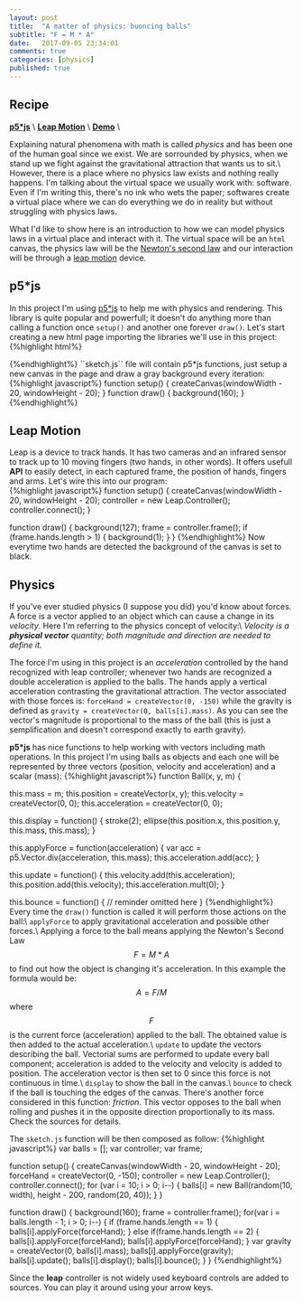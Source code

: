 ```yaml
---
layout: post
title:  "A matter of physics: buoncing balls"
subtitle: "F = M * A"
date:   2017-09-05 23:34:01
comments: true
categories: [physics]
published: true
---
```

## Recipe
<i class="fa fa-check-square" style="color:#828282"></i> **[p5*js](https://p5js.org/)** \\
<i class="fa fa-check-square" style="color:#828282"></i> **[Leap Motion](https://www.leapmotion.com/)** \\
<i class="fa fa-play-circle"  style="color:#828282"></i> **[Demo](https://pollaiolo.github.io/bouncing-balls/)** \\

Explaining natural phenomena with math is called *physics* and has been one of the human goal since we exist. We are sorrounded by physics, when we stand up we fight against the gravitational attraction that wants us to sit.\\
However, there is a place where no physics law exists and nothing really happens. I'm talking about the virtual space we usually work with: software. Even if I'm writing this, there's no ink who wets the paper; softwares create a virtual place where we can do everything we do in reality but without struggling with physics laws.

What I'd like to show here is an introduction to how we can model physics laws in a virtual place and interact with it. The virtual space will be an `html` canvas, the physics law will be the [Newton's second law](https://en.wikipedia.org/wiki/Newton%27s_laws_of_motion) and our interaction will be through a [leap motion](https://www.leapmotion.com/) device.

## p5*js
In this project I'm using [p5*js](https://p5js.org/) to help me with physics and rendering. This library is quite popular and powerfull; it doesn't do anything more than calling a function once `setup()` and another one forever `draw()`. 
Let's start creating a new html page importing the libraries we'll use in this project:
{%highlight html%}
<!DOCTYPE html>
<html>
   <head>
      <script src="https://js.leapmotion.com/leap-0.6.4.js"></script>
      <script src="https://cdnjs.cloudflare.com/ajax/libs/p5.js/0.5.11/p5.js"></script>
      <script src="ball.js"></script>
      <script src="sketch.js"></script>
      <title>Sketch</title>
    </head>
</html>
{%endhighlight%}
``sketch.js`` file will contain p5*js functions, just setup a new canvas in the page and draw a gray background every iteration:
{%highlight javascript%}
function setup() {
   createCanvas(windowWidth - 20, windowHeight - 20);
}
function draw() {
   background(160);
}
{%endhighlight%}

## Leap Motion
Leap is a device to track hands. It has two cameras and an infrared sensor to track up to 10 moving fingers (two hands, in other words). It offers usefull **API** to easily detect, in each captured frame, the position of hands, fingers and arms. Let's wire this into our program:      
{%highlight javascript%}
function setup() {
   createCanvas(windowWidth - 20, windowHeight - 20);
   controller = new Leap.Controller();
   controller.connect();
}

function draw() {
   background(127);
   frame = controller.frame();
   if (frame.hands.length > 1) {
      background(1);
   }
}
{%endhighlight%}
Now everytime two hands are detected the background of the canvas is set to black.

## Physics
If you've ever studied physics (I suppose you did) you'd know about forces. A force is a vector applied to an object which can cause a change in its *velocity*. Here I'm referring to the physics concept of velocity:\\
*Velocity is a **physical vector** quantity; both magnitude and direction are needed to define it.*

The force I'm using in this project is an *acceleration* controlled by the hand recognized with leap controller; whenever two hands are recognized a double acceleration is applied to the balls. The hands apply a vertical acceleration contrasting the gravitational attraction. The vector associated with those forces is: `forceHand = createVector(0, -150)` while the gravity is defined as `gravity = createVector(0, balls[i].mass)`. As you can see the vector's magnitude is proportional to the mass of the ball (this is just a semplification and doesn't correspond exactly to earth gravity).  

**p5*js** has nice functions to help working with vectors including math operations. In this project I'm using balls as objects and each one will be represented by three vectors (position, velocity and acceleration) and a scalar (mass):
{%highlight javascript%}
function Ball(x, y, m) {

   this.mass = m;
   this.position = createVector(x, y);
   this.velocity = createVector(0, 0);
   this.acceleration = createVector(0, 0);

   this.display = function() {
      stroke(2);
      ellipse(this.position.x, this.position.y, this.mass, this.mass);
   }

   this.applyForce = function(acceleration) {
      var acc = p5.Vector.div(acceleration, this.mass);
      this.acceleration.add(acc);
   }

  this.update = function() {
      this.velocity.add(this.acceleration);
      this.position.add(this.velocity);
      this.acceleration.mult(0);
   }

   this.bounce = function() {
      // reminder omitted here
   }
{%endhighlight%}
Every time the `draw()` function is called it will perform those actions on the ball:\\
`applyForce` to apply gravitational acceleration and possible other forces.\\
   Applying a force to the ball means applying the Newton's Second Law $$ F=M*A $$ to find out how the object is changing it's acceleration. In this example the formula would be: $$ A=F/M $$ where $$ F $$ is the current force (acceleration) applied to the ball. The obtained value is then added to the actual acceleration.\\
`update` to update the vectors describing the ball.
   Vectorial sums are performed to update every ball component; acceleration is added to the velocity and velocity is added to position. The acceleration vector is then set to 0 since this force is not continuous in time.\\
`display` to show the ball in the canvas.\\
`bounce` to check if the ball is touching the edges of the canvas.
   There's another force considered in this function: *friction*. This vector opposes to the ball when rolling and pushes it in the opposite direction proportionally to its mass. Check the sources for details.

The `sketch.js` function will be then composed as follow:
{%highlight javascript%}
var balls = [];
var controller;
var frame;

function setup() {
   createCanvas(windowWidth - 20, windowHeight - 20);
   forceHand = createVector(0, -150);
   controller = new Leap.Controller();
   controller.connect();
   for (var i = 10; i > 0; i--) {
      balls[i] = new Ball(random(10, width), height - 200, random(20, 40));
   }
}
 
function draw() {
   background(160);
   frame = controller.frame();
   for(var i = balls.length - 1; i > 0; i--) {
      if (frame.hands.length == 1) {
         balls[i].applyForce(forceHand);
      } else if(frame.hands.length == 2) {
         balls[i].applyForce(forceHand);
         balls[i].applyForce(forceHand);
      }
      var gravity = createVector(0, balls[i].mass);
      balls[i].applyForce(gravity);
      balls[i].update();
      balls[i].display();
      balls[i].bounce();
   }
}
{%endhighlight%}

Since the **leap** controller is not widely used keyboard controls are added to sources. You can play it around using your arrow keys.  